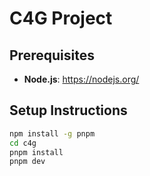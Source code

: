 # C4G Project

## Prerequisites

- **Node.js**: https://nodejs.org/

## Setup Instructions

```bash
npm install -g pnpm
cd c4g
pnpm install
pnpm dev
